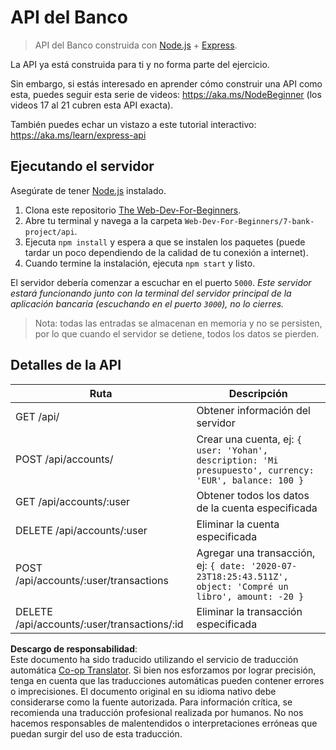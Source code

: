<!--
CO_OP_TRANSLATOR_METADATA:
{
  "original_hash": "9884f8c8a61cf56214450f8b16a094ce",
  "translation_date": "2025-08-24T13:26:51+00:00",
  "source_file": "7-bank-project/api/README.md",
  "language_code": "es"
}
-->
# API del Banco

> API del Banco construida con [Node.js](https://nodejs.org) + [Express](https://expressjs.com/).

La API ya está construida para ti y no forma parte del ejercicio.

Sin embargo, si estás interesado en aprender cómo construir una API como esta, puedes seguir esta serie de videos: https://aka.ms/NodeBeginner (los videos 17 al 21 cubren esta API exacta).

También puedes echar un vistazo a este tutorial interactivo: https://aka.ms/learn/express-api

## Ejecutando el servidor

Asegúrate de tener [Node.js](https://nodejs.org) instalado.

1. Clona este repositorio [The Web-Dev-For-Beginners](https://github.com/microsoft/Web-Dev-For-Beginners).
2. Abre tu terminal y navega a la carpeta `Web-Dev-For-Beginners/7-bank-project/api`.
3. Ejecuta `npm install` y espera a que se instalen los paquetes (puede tardar un poco dependiendo de la calidad de tu conexión a internet).
4. Cuando termine la instalación, ejecuta `npm start` y listo.

El servidor debería comenzar a escuchar en el puerto `5000`.
*Este servidor estará funcionando junto con la terminal del servidor principal de la aplicación bancaria (escuchando en el puerto `3000`), no lo cierres.*

> Nota: todas las entradas se almacenan en memoria y no se persisten, por lo que cuando el servidor se detiene, todos los datos se pierden.

## Detalles de la API

Ruta                                         | Descripción
---------------------------------------------|------------------------------------
GET    /api/                                 | Obtener información del servidor
POST   /api/accounts/                        | Crear una cuenta, ej: `{ user: 'Yohan', description: 'Mi presupuesto', currency: 'EUR', balance: 100 }`
GET    /api/accounts/:user                   | Obtener todos los datos de la cuenta especificada
DELETE /api/accounts/:user                   | Eliminar la cuenta especificada
POST   /api/accounts/:user/transactions      | Agregar una transacción, ej: `{ date: '2020-07-23T18:25:43.511Z', object: 'Compré un libro', amount: -20 }`
DELETE  /api/accounts/:user/transactions/:id | Eliminar la transacción especificada

**Descargo de responsabilidad**:  
Este documento ha sido traducido utilizando el servicio de traducción automática [Co-op Translator](https://github.com/Azure/co-op-translator). Si bien nos esforzamos por lograr precisión, tenga en cuenta que las traducciones automáticas pueden contener errores o imprecisiones. El documento original en su idioma nativo debe considerarse como la fuente autorizada. Para información crítica, se recomienda una traducción profesional realizada por humanos. No nos hacemos responsables de malentendidos o interpretaciones erróneas que puedan surgir del uso de esta traducción.